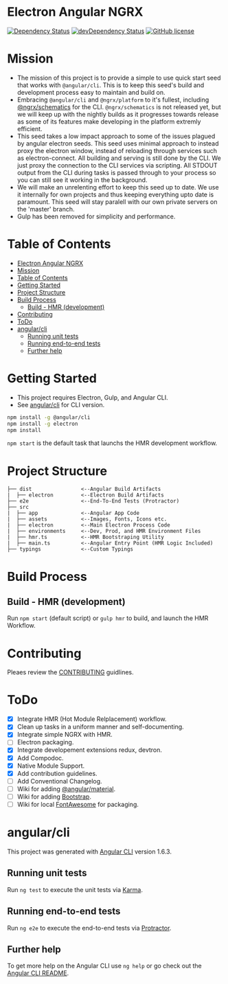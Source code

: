 # Electron Angular NGRX
[![Dependency Status](https://david-dm.org/kaffiend/electron-angular-ngrx.svg)](https://david-dm.org/kaffiend/electron-angular-ngrx)
[![devDependency Status](https://david-dm.org/kaffiend/electron-angular-ngrx/dev-status.svg)](https://david-dm.org/kaffiend/electron-angular-ngrx#info=devDependencies)
[![GitHub license](https://img.shields.io/github/license/Kaffiend/electron-angular-ngrx.svg)](https://github.com/Kaffiend/electron-angular-ngrx/blob/master/LICENSE)

# Mission
- The mission of this project is to provide a simple to use quick start seed that works with `@angular/cli`. This is to keep this seed's build and development process easy to maintain and build on.
- Embracing `@angular/cli` and `@ngrx/platform` to it's fullest, including [@ngrx/schematics](https://github.com/ngrx/platform/issues/674) for the CLI. `@ngrx/schematics` is not released yet, but we will keep up with the nightly builds as it progresses towards release as some of its features make developing in the platform extremly efficient.
-  This seed takes a low impact approach to some of the issues plagued by angular electron seeds. This seed uses minimal approach to instead proxy the electron window, instead of reloading through services such as electron-connect.
All building and serving is still done by the CLI. We just proxy the connection to the CLI services via scripting. All STDOUT output from the CLI during tasks is passed through to your process so you can still see it working in the background.
- We will make an unrelenting effort to keep this seed up to date. We use it internally for own projects and thus keeping everything upto date is paramount. This seed will stay paralell with our own private servers on the 'master' branch.
- Gulp has been removed for simplicity and performance.

# Table of Contents
- [Electron Angular NGRX](#electron-angular-ngrx)
- [Mission](#mission)
- [Table of Contents](#table-of-contents)
- [Getting Started](#getting-started)
- [Project Structure](#project-structure)
- [Build Process](#build-process)
  - [Build - HMR (development)](#build---hmr-development)
- [Contributing](#contributing)
- [ToDo](#todo)
- [angular/cli](#angularcli)
  - [Running unit tests](#running-unit-tests)
  - [Running end-to-end tests](#running-end-to-end-tests)
  - [Further help](#further-help)

# Getting Started
  - This project requires Electron, Gulp, and Angular CLI.
  - See [angular/cli](#angularcli) for CLI version. 

```bash
npm install -g @angular/cli
npm install -g electron
npm install
```
`npm start` is the default task that launchs the HMR development workflow.

# Project Structure
```
├── dist                <--Angular Build Artifacts
|  ├── electron         <--Electron Build Artifacts
├── e2e                 <--End-To-End Tests (Protractor)
├── src
|  ├── app              <--Angular App Code
|  ├── assets           <--Images, Fonts, Icons etc.
|  ├── electron         <--Main Electron Process Code
|  ├── environments     <--Dev, Prod, and HMR Environment Files
|  ├── hmr.ts           <--HMR Bootstraping Utility
|  ├── main.ts          <--Angular Entry Point (HMR Logic Included)
├── typings             <--Custom Typings
```

# Build Process


## Build - HMR (development)
Run `npm start` (default script) or `gulp hmr` to build,  and launch the HMR Workflow. 


# Contributing
Pleaes review the [CONTRIBUTING](https://github.com/Kaffiend/electron-angular-ngrx/blob/master/CONTRIBUTING.md) guidlines.

# ToDo
- [x] Integrate HMR (Hot Module Relplacement) workflow.
- [x] Clean up tasks in a uniform manner and self-documenting.
- [x] Integrate simple NGRX with HMR.
- [ ] Electron packaging.
- [x] Integrate developement extensions redux, devtron.
- [x] Add Compodoc.
- [x] Native Module Support.
- [x] Add contribution guidelines.
- [ ] Add Conventional Changelog.
- [ ] Wiki for adding [@angular/material](https://github.com/angular/material).
- [ ] Wiki for adding [Bootstrap](https://github.com/twbs/bootstrap).
- [ ] Wiki for local [FontAwesome](https://github.com/FortAwesome/Font-Awesome) for packaging.

# angular/cli 
This project was generated with [Angular CLI](https://github.com/angular/angular-cli) version 1.6.3.


## Running unit tests

Run `ng test` to execute the unit tests via [Karma](https://karma-runner.github.io).

## Running end-to-end tests

Run `ng e2e` to execute the end-to-end tests via [Protractor](http://www.protractortest.org/).

## Further help

To get more help on the Angular CLI use `ng help` or go check out the [Angular CLI README](https://github.com/angular/angular-cli/blob/master/README.md).
